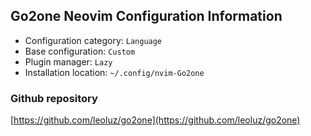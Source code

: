 ## Go2one Neovim Configuration Information

- Configuration category: `Language`
- Base configuration:     `Custom`
- Plugin manager:         `Lazy`
- Installation location:  `~/.config/nvim-Go2one`

### Github repository

[https://github.com/leoluz/go2one](https://github.com/leoluz/go2one)

